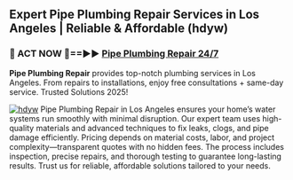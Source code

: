 ## Expert Pipe Plumbing Repair Services in Los Angeles | Reliable & Affordable (hdyw)  

<h3>🚿 ACT NOW 🌟==►► <a href="https://tinyurl.com/2ne6vx2x" rel="nofollow">Pipe Plumbing Repair 24/7</a></h3>

**Pipe Plumbing Repair** provides top-notch plumbing services in Los Angeles. From repairs to installations, enjoy free consultations + same-day service. Trusted Solutions 2025!

[![hdyw](https://i.imgur.com/4PFF4AK.jpeg)](https://tinyurl.com/2ne6vx2x)
Pipe Plumbing Repair in Los Angeles ensures your home’s water systems run smoothly with minimal disruption. Our expert team uses high-quality materials and advanced techniques to fix leaks, clogs, and pipe damage efficiently. Pricing depends on material costs, labor, and project complexity—transparent quotes with no hidden fees. The process includes inspection, precise repairs, and thorough testing to guarantee long-lasting results. Trust us for reliable, affordable solutions tailored to your needs.
